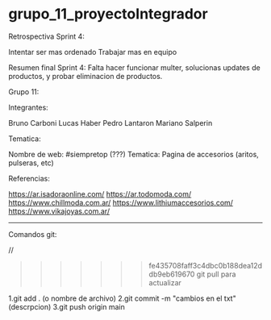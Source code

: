 # grupo_11_proyectoIntegrador






Retrospectiva Sprint 4:

Intentar ser mas ordenado
Trabajar mas en equipo

Resumen final Sprint 4:
Falta hacer funcionar multer, solucionas updates de productos, y probar eliminacion de productos. 

Grupo 11:

Integrantes:

Bruno Carboni
Lucas Haber
Pedro Lantaron
Mariano Salperin

Tematica:

Nombre de web: #siempretop (???)
Tematica: Pagina de accesorios (aritos, pulseras, etc)

Referencias:

https://ar.isadoraonline.com/
https://ar.todomoda.com/
https://www.chillmoda.com.ar/
https://www.lithiumaccesorios.com/
https://www.vikajoyas.com.ar/



----------------------------------------------------
Comandos git:

// 
>>>>>>> fe435708faff3c4dbc0b188dea12ddb9eb619670
git pull para actualizar

1.git add . (o nombre de archivo)
2.git commit -m "cambios en el txt" (descrpcion)
3.git push origin main 
